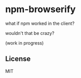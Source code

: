 # npm-browserify

what if npm worked in the client?

wouldn't that be crazy?

(work in progress)

## License

MIT

